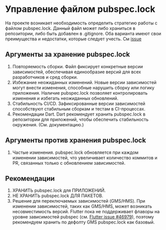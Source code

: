 # Управление файлом pubspec.lock

На проекте возникает необходимость определить стратегию работы с файлом pubspec.lock.
Данный файл может либо храниться в репозитории, либо быть добавлен в .gitignore.
Оба варианта имеют свои преимущества и недостатки, которые следует учесть.
См [issue](https://github.com/smmarty/flutter_team/issues/20)

## Аргументы за хранение pubspec.lock

 1. Повторяемость сборки. Файл фиксирует конкретные версии зависимостей, обеспечивая единообразие версий для всех разработчиков и сред сборки.
 2. Избежание неожиданных изменений. Новые версии зависимостей могут внести изменения, способные нарушить сборку или логику приложения. Наличие pubspec.lock позволяет контролировать изменения и избегать неожиданных обновлений.
 3. Стабильность CI/CD. Зафиксированные версии зависимостей способствуют стабильным сборкам и тестам в CI-процессах.
 4. Рекомендации Dart. Dart рекомендует хранить pubspec.lock в репозитории для приложений, чтобы обеспечить стабильность окружения. (См. документацию.)

## Аргументы против хранения pubspec.lock

 1. Частые изменения. pubspec.lock обновляется при каждом изменении зависимостей, что увеличивает количество коммитов и PR, связанных только с обновлением зависимостей.

## Рекомендации

 1. ХРАНИТЬ pubspec.lock для ПРИЛОЖЕНИЙ.
 2. НЕ ХРАНИТЬ pubspec.lock ДЛЯ ПАКЕТОВ.
 3. Решение для переключаемых зависимостей (GMS/HMS).
    При изменении зависимостей, таких как GMS/HMS, может возникать несовместимость версий. Flutter пока не поддерживает флаворы на уровне зависимостей pubspec (см. [Flutter issue #46979](https://github.com/flutter/flutter/issues/46979)),
    поэтому рекомендуем хранить по дефолту GMS pubspec.lock как базовый.
